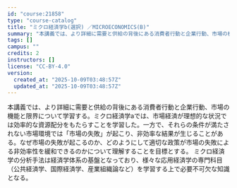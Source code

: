 ```yaml
---
id: "course:21858"
type: "course-catalog"
title: "ミクロ経済学b(選択) ／MICROECONOMICS(B)"
summary: "本講義では、より詳細に需要と供給の背後にある消費者行動と企業行動、市場の機能と限界について学習する。ミクロ経済学aでは、市場経済が理想的な状況では効率的な資源配分をもたらすことを学習した。一方で、それらの条件が満たされない市場環境では「市場…"
tags: []
campus: ""
credits: 2
instructors: []
license: "CC-BY-4.0"
version:
  created_at: "2025-10-09T03:48:57Z"
  updated_at: "2025-10-09T03:48:57Z"
---
```

本講義では、より詳細に需要と供給の背後にある消費者行動と企業行動、市場の機能と限界について学習する。ミクロ経済学aでは、市場経済が理想的な状況では効率的な資源配分をもたらすことを学習した。一方で、それらの条件が満たされない市場環境では「市場の失敗」が起こり、非効率な結果が生じることがある。なぜ市場の失敗が起こるのか、どのようにして適切な政策が市場の失敗による非効率性を緩和できるのかについて理解することを目標とする。 ミクロ経済学の分析手法は経済学体系の基盤となっており、様々な応用経済学の専門科目（公共経済学、国際経済学、産業組織論など）を学習する上で必要不可欠な知識となる。
